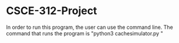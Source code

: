 # CSCE-312-Project

In order to run this program, the user can use the command line. The command that runs the program is "python3 cachesimulator.py <name of file from which to derive ram>"
